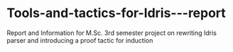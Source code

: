 Tools-and-tactics-for-Idris---report
====================================

Report and Information for M.Sc. 3rd semester project on rewriting Idris parser and introducing a proof tactic for induction
